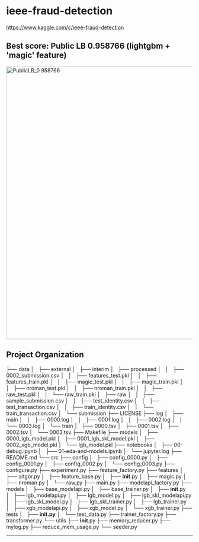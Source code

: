 ieee-fraud-detection
==============================

https://www.kaggle.com/c/ieee-fraud-detection

Best score: Public LB 0.958766 (lightgbm + 'magic' feature)
------------
<img width="735" alt="PublicLB_0 958766" src="https://user-images.githubusercontent.com/24473602/71526678-53806280-291b-11ea-9b76-6db07546fc17.png">

Project Organization
------------
├── data
│   ├── external
│   ├── interim
│   ├── processed
│   │   ├── 0002_submission.csv
│   │   ├── features_test.pkl
│   │   ├── features_train.pkl
│   │   ├── magic_test.pkl
│   │   ├── magic_train.pkl
│   │   ├── nroman_test.pkl
│   │   ├── nroman_train.pkl
│   │   ├── raw_test.pkl
│   │   └── raw_train.pkl
│   ├── raw
│   │   ├── sample_submission.csv
│   │   ├── test_identity.csv
│   │   ├── test_transaction.csv
│   │   ├── train_identity.csv
│   │   └── train_transaction.csv
│   └── submission
├── LICENSE
├── log
│   ├── main
│   │   ├── 0000.log
│   │   ├── 0001.log
│   │   ├── 0002.log
│   │   └── 0003.log
│   └── train
│       ├── 0000.tsv
│       ├── 0001.tsv
│       ├── 0002.tsv
│       └── 0003.tsv
├── Makefile
├── models
│   ├── 0000_lgb_model.pkl
│   ├── 0001_lgb_skl_model.pkl
│   ├── 0002_xgb_model.pkl
│   └── lgb_model.pkl
├── notebooks
│   ├── 00-debug.ipynb
│   ├── 01-eda-and-models.ipynb
│   └── jupyter.log
├── README.md
└── src
    ├── config
    │   ├── config_0000.py
    │   ├── config_0001.py
    │   ├── config_0002.py
    │   └── config_0003.py
    ├── configure.py
    ├── experiment.py
    ├── feature_factory.py
    ├── features
    │   ├── altgor.py
    │   ├── feature_base.py
    │   ├── __init__.py
    │   ├── magic.py
    │   ├── nroman.py
    │   └── raw.py
    ├── main.py
    ├── modelapi_factory.py
    ├── models
    │   ├── base_modelapi.py
    │   ├── base_trainer.py
    │   ├── __init__.py
    │   ├── lgb_modelapi.py
    │   ├── lgb_model.py
    │   ├── lgb_skl_modelapi.py
    │   ├── lgb_skl_model.py
    │   ├── lgb_skl_trainer.py
    │   ├── lgb_trainer.py
    │   ├── xgb_modelapi.py
    │   ├── xgb_model.py
    │   └── xgb_trainer.py
    ├── tests
    │   ├── __init.py__
    │   └── test_data.py
    ├── trainer_factory.py
    ├── transformer.py
    └── utils
        ├── __init__.py
        ├── memory_reducer.py
        ├── mylog.py
        ├── reduce_mem_usage.py
        └── seeder.py

--------
